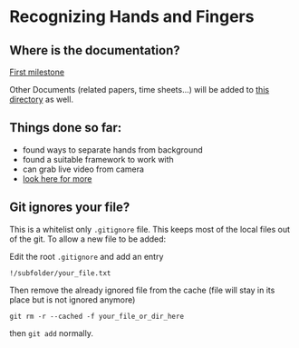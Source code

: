 # Recognizing Hands and Fingers

## Where is the documentation?
[First milestone](doc/Milestone%20I.md)

Other Documents (related papers, time sheets...) will be added to [this directory](doc) as well.

## Things done so far:
- found ways to separate hands from background
- found a suitable framework to work with
- can grab live video from camera
- [look here for more](doc/Milestone%20I.md)



## Git ignores your file?
This is a whitelist only `.gitignore` file. 
This keeps most of the local files out of the git.
To allow a new file to be added:

Edit the root `.gitignore`
and add an entry
```git
!/subfolder/your_file.txt
```
Then remove the already ignored file from the cache (file will stay in its place but is not ignored anymore)
```shell script
git rm -r --cached -f your_file_or_dir_here
```
then `git add` normally.
